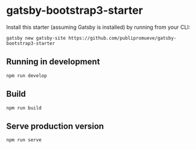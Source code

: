 # gatsby-bootstrap3-starter


Install this starter (assuming Gatsby is installed) by running from your CLI:
```
gatsby new gatsby-site https://github.com/publipromueve/gatsby-bootstrap3-starter
```

## Running in development
`npm run develop`

## Build
`npm run build`

## Serve production version
`npm run serve`
